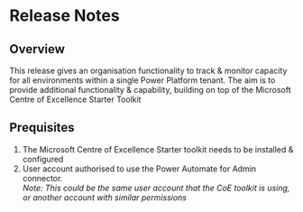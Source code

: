 # Release Notes

## Overview

This release gives an organisation functionality to track & monitor capacity for all environments within a single Power Platform tenant.
The aim is to provide additional functionality & capability, building on top of the Microsoft Centre of Excellence Starter Toolkit

## Prequisites

1. The Microsoft Centre of Excellence Starter toolkit needs to be installed & configured
2. User account authorised to use the Power Automate for Admin connector.
<br><i>Note: This could be the same user account that the CoE toolkit is using, or another account with similar permissions</i>
